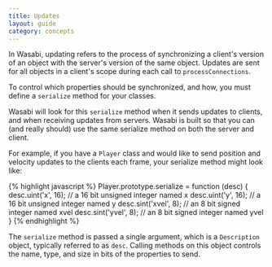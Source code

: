 ```yaml
---
title: Updates
layout: guide
category: concepts
---
```


In Wasabi, updating refers to the process of synchronizing a client's version of an object with the server's version of the same object. Updates are sent for all objects in a client's scope during each call to `processConnections`.

To control which properties should be synchronized, and how, you must define a
`serialize` method for your classes.

Wasabi will look for this `serialize` method when it sends updates to clients,
and when receiving updates from servers. Wasabi is built so that you can (and
really should) use the same serialize method on both the server and client.

For example, if you have a `Player` class and would like to send position and
velocity updates to the clients each frame, your serialize method might look
like:

{% highlight javascript %}
Player.prototype.serialize = function (desc) {
    desc.uint('x', 16); // a 16 bit unsigned integer named x
    desc.uint('y', 16); // a 16 bit unsigned integer named y
    desc.sint('xvel', 8); // an 8 bit signed integer named xvel
    desc.sint('yvel', 8); // an 8 bit signed integer named yvel
}
{% endhighlight %}

The `serialize` method is passed a single argument, which is a `Description` object, typically referred to as `desc`. Calling methods on this object controls the name, type, and size in bits of the properties to send.